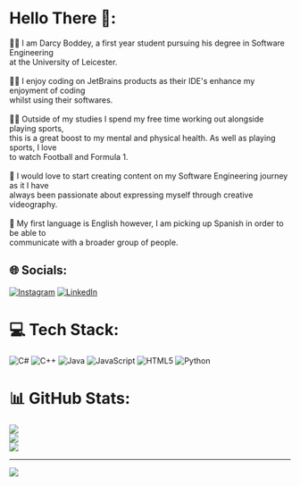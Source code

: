 # Hello There 👋:
👨‍🎓 I am Darcy Boddey, a first year student pursuing his degree in Software Engineering<br>at the University of Leicester.<br><br>👨‍💻 I enjoy coding on JetBrains products as their IDE's enhance my enjoyment of coding<br>whilst using their softwares.<br><br>🏋️‍♂️ Outside of my studies I spend my free time working out alongside playing sports, <br> this is a great boost to my mental and physical health. As well as playing sports, I love <br> to watch Football and Formula 1.<br><br>🎥 I would love to start creating content on my Software Engineering journey as it I have <br>always been passionate about expressing myself through creative videography.<br><br>🛫 My first language is English however, I am picking up Spanish in order to be able to<br>communicate with a broader group of people.


## 🌐 Socials:
[![Instagram](https://img.shields.io/badge/Instagram-%23E4405F.svg?logo=Instagram&logoColor=white)](https://instagram.com/https://www.instagram.com/darcyboddey/) [![LinkedIn](https://img.shields.io/badge/LinkedIn-%230077B5.svg?logo=linkedin&logoColor=white)](https://linkedin.com/in/https://www.linkedin.com/in/darcy-boddey/) 

# 💻 Tech Stack:
![C#](https://img.shields.io/badge/c%23-%23239120.svg?style=for-the-badge&logo=csharp&logoColor=white) ![C++](https://img.shields.io/badge/c++-%2300599C.svg?style=for-the-badge&logo=c%2B%2B&logoColor=white) ![Java](https://img.shields.io/badge/java-%23ED8B00.svg?style=for-the-badge&logo=openjdk&logoColor=white) ![JavaScript](https://img.shields.io/badge/javascript-%23323330.svg?style=for-the-badge&logo=javascript&logoColor=%23F7DF1E) ![HTML5](https://img.shields.io/badge/html5-%23E34F26.svg?style=for-the-badge&logo=html5&logoColor=white) ![Python](https://img.shields.io/badge/python-3670A0?style=for-the-badge&logo=python&logoColor=ffdd54)
# 📊 GitHub Stats:
![](https://github-readme-stats.vercel.app/api?username=boddeydarcy&theme=dark&hide_border=true&include_all_commits=false&count_private=false)<br/>
![](https://github-readme-streak-stats.herokuapp.com/?user=boddeydarcy&theme=dark&hide_border=true)<br/>
![](https://github-readme-stats.vercel.app/api/top-langs/?username=boddeydarcy&theme=dark&hide_border=true&include_all_commits=false&count_private=false&layout=compact)

---
[![](https://visitcount.itsvg.in/api?id=boddeydarcy&icon=2&color=11)](https://visitcount.itsvg.in)
